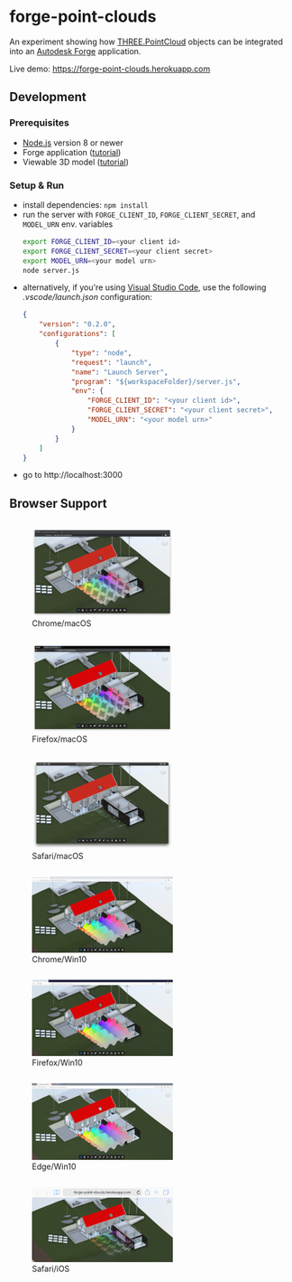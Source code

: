 # forge-point-clouds

An experiment showing how [THREE.PointCloud](https://github.com/mrdoob/three.js/blob/r71/src/objects/PointCloud.js)
objects can be integrated into an [Autodesk Forge](https://forge.autodesk.com) application.

Live demo: https://forge-point-clouds.herokuapp.com

## Development

### Prerequisites

- [Node.js](https://nodejs.org) version 8 or newer
- Forge application ([tutorial](https://forge.autodesk.com/en/docs/oauth/v2/tutorials/create-app))
- Viewable 3D model ([tutorial](https://forge.autodesk.com/en/docs/model-derivative/v2/tutorials/prepare-file-for-viewer))

### Setup & Run

- install dependencies: `npm install`
- run the server with `FORGE_CLIENT_ID`, `FORGE_CLIENT_SECRET`, and `MODEL_URN` env. variables
  ```bash
  export FORGE_CLIENT_ID=<your client id>
  export FORGE_CLIENT_SECRET=<your client secret>
  export MODEL_URN=<your model urn>
  node server.js
  ```
- alternatively, if you're using [Visual Studio Code](https://code.visualstudio.com),
  use the following _.vscode/launch.json_ configuration:
  ```json
  {
      "version": "0.2.0",
      "configurations": [
          {
              "type": "node",
              "request": "launch",
              "name": "Launch Server",
              "program": "${workspaceFolder}/server.js",
              "env": {
                  "FORGE_CLIENT_ID": "<your client id>",
                  "FORGE_CLIENT_SECRET": "<your client secret>",
                  "MODEL_URN": "<your model urn>"
              }
          }
      ]
  }
  ```
- go to http://localhost:3000

## Browser Support

<figure style="display: inline-block;">
  <img src="./docs/screenshots/chrome-macos.png" width="250">
  <figcaption>Chrome/macOS</figcaption>
</figure>

<figure style="display: inline-block;">
  <img src="./docs/screenshots/firefox-macos.png" width="250">
  <figcaption>Firefox/macOS</figcaption>
</figure>

<figure style="display: inline-block;">
  <img src="./docs/screenshots/safari-macos.png" width="250">
  <figcaption>Safari/macOS</figcaption>
</figure>

<figure style="display: inline-block;">
  <img src="./docs/screenshots/chrome-win10.png" width="250">
  <figcaption>Chrome/Win10</figcaption>
</figure>

<figure style="display: inline-block;">
  <img src="./docs/screenshots/firefox-win10.png" width="250">
  <figcaption>Firefox/Win10</figcaption>
</figure>

<figure style="display: inline-block;">
  <img src="./docs/screenshots/edge-win10.png" width="250">
  <figcaption>Edge/Win10</figcaption>
</figure>

<figure style="display: inline-block;">
  <img src="./docs/screenshots/safari-ios.png" width="250">
  <figcaption>Safari/iOS</figcaption>
</figure>
